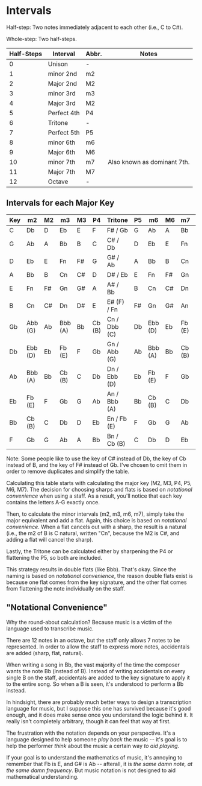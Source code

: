 Intervals
=========

Half-step: Two notes immediately adjacent to each other (i.e., C to C#).

Whole-step: Two half-steps.

| Half-Steps | Interval    | Abbr. | Notes                       |
|------------|-------------|-------|-----------------------------|
| 0          | Unison      | -     |                             |
| 1          | minor 2nd   | m2    |                             |
| 2          | Major 2nd   | M2    |                             |
| 3          | minor 3rd   | m3    |                             |
| 4          | Major 3rd   | M2    |                             |
| 5          | Perfect 4th | P4    |                             |
| 6          | Tritone     | -     |                             |
| 7          | Perfect 5th | P5    |                             |
| 8          | minor 6th   | m6    |                             |
| 9          | Major 6th   | M6    |                             |
| 10         | minor 7th   | m7    | Also known as dominant 7th. |
| 11         | Major 7th   | M7    |                             |
| 12         | Octave      | -     |                             |

Intervals for each Major Key
----------------------------

| Key | m2      | M2 | m3      | M3 | P4     | Tritone      | P5 | m6      | M6 | m7     | M7 |
|-----|---------|----|---------|----|--------|--------------|----|---------|----|--------|----|
| C   | Db      | D  | Eb      | E  | F      | F# / Gb      | G  | Ab      | A  | Bb     | B  |
| G   | Ab      | A  | Bb      | B  | C      | C# / Db      | D  | Eb      | E  | Fn     | F# |
| D   | Eb      | E  | Fn      | F# | G      | G# / Ab      | A  | Bb      | B  | Cn     | C# |
| A   | Bb      | B  | Cn      | C# | D      | D# / Eb      | E  | Fn      | F# | Gn     | G# |
| E   | Fn      | F# | Gn      | G# | A      | A# / Bb      | B  | Cn      | C# | Dn     | D# |
| B   | Cn      | C# | Dn      | D# | E      | E# (F) / Fn  | F# | Gn      | G# | An     | A# |
| Gb  | Abb (G) | Ab | Bbb (A) | Bb | Cb (B) | Cn / Dbb (C) | Db | Ebb (D) | Eb | Fb (E) | F  |
| Db  | Ebb (D) | Eb | Fb (E)  | F  | Gb     | Gn / Abb (G) | Ab | Bbb (A) | Bb | Cb (B) | C  |
| Ab  | Bbb (A) | Bb | Cb (B)  | C  | Db     | Dn / Ebb (D) | Eb | Fb (E)  | F  | Gb     | G  |
| Eb  | Fb (E)  | F  | Gb      | G  | Ab     | An / Bbb (A) | Bb | Cb (B)  | C  | Db     | D  |
| Bb  | Cb (B)  | C  | Db      | D  | Eb     | En / Fb (E)  | F  | Gb      | G  | Ab     | A  |
| F   | Gb      | G  | Ab      | A  | Bb     | Bn / Cb (B)  | C  | Db      | D  | Eb     | E  |

Note: Some people like to use the key of C# instead of Db, the key of Cb instead of B, and the key
of F# instead of Gb.  I've chosen to omit them in order to remove duplicates and simplify the table.

Calculating this table starts with calculating the major key (M2, M3, P4, P5, M6, M7).  The decision
for choosing sharps and flats is based on *notational convenience* when using a staff.  As a result,
you'll notice that each key contains the letters A-G exactly once.

Then, to calculate the minor intervals (m2, m3, m6, m7), simply take the major equivalent and add a
flat.  Again, this choice is based on *notational convenience*.  When a flat cancels out with a
sharp, the result is a natural (i.e., the m2 of B is C natural, written "Cn", because the M2 is C#,
and adding a flat will cancel the sharp).

Lastly, the Tritone can be calculated either by sharpening the P4 or flattening the P5, so both are
included.

This strategy results in double flats (like Bbb).  That's okay.  Since the naming is based on
*notational convenience*, the reason double flats exist is because one flat comes from the key
signature, and the other flat comes from flattening the note individually on the staff.

"Notational Convenience"
------------------------

Why the round-about calculation?  Because music is a victim of the language used to transcribe
music.

There are 12 notes in an octave, but the staff only allows 7 notes to be represented.  In order to
allow the staff to express more notes, accidentals are added (sharp, flat, natural).

When writing a song in Bb, the vast majority of the time the composer wants the note Bb (instead of
B).  Instead of writing accidentals on every single B on the staff, accidentals are added to the key
signature to apply it to the entire song.  So when a B is seen, it's understood to perform a Bb
instead.

In hindsight, there are probably much better ways to design a transcription language for music, but
I suppose this one has survived because it's good enough, and it does make sense once you understand
the logic behind it.  It really isn't completely arbitrary, though it can feel that way at first.

The frustration with the notation depends on your perspective.  It's a language designed to help
someone *play back* the music -- it's goal is to help the performer *think* about the music a
certain way *to aid playing*.

If your goal is to understand the mathematics of music, it's annoying to remember that Fb is E, and
G# is Ab -- afterall, it is *the same damn note, at the same damn frequency*.  But music notation
is not designed to aid mathematical understanding.
